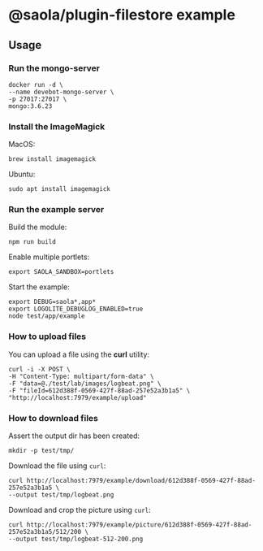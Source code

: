 # @saola/plugin-filestore example

## Usage

### Run the mongo-server

```
docker run -d \
--name devebot-mongo-server \
-p 27017:27017 \
mongo:3.6.23
```

### Install the ImageMagick

MacOS:

```
brew install imagemagick
```

Ubuntu:

```
sudo apt install imagemagick
```

### Run the example server

Build the module:

```shell
npm run build
```

Enable multiple portlets:

```shell
export SAOLA_SANDBOX=portlets
```

Start the example:

```shell
export DEBUG=saola*,app*
export LOGOLITE_DEBUGLOG_ENABLED=true
node test/app/example
```

### How to upload files

You can upload a file using the __curl__ utility:

```shell
curl -i -X POST \
-H "Content-Type: multipart/form-data" \
-F "data=@./test/lab/images/logbeat.png" \
-F "fileId=612d388f-0569-427f-88ad-257e52a3b1a5" \
"http://localhost:7979/example/upload"
```

### How to download files

Assert the output dir has been created:

```
mkdir -p test/tmp/
```

Download the file using `curl`:

```
curl http://localhost:7979/example/download/612d388f-0569-427f-88ad-257e52a3b1a5 \
--output test/tmp/logbeat.png
```

Download and crop the picture using `curl`:

```
curl http://localhost:7979/example/picture/612d388f-0569-427f-88ad-257e52a3b1a5/512/200 \
--output test/tmp/logbeat-512-200.png
```
